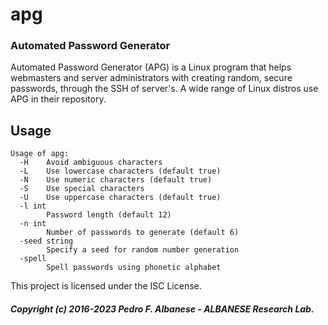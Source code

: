 # apg
### Automated Password Generator 
Automated Password Generator (APG) is a Linux program that helps webmasters and server administrators with creating random, secure passwords, through the SSH of server's. A wide range of Linux distros use APG in their repository. 

## Usage
```
Usage of apg:
  -H    Avoid ambiguous characters
  -L    Use lowercase characters (default true)
  -N    Use numeric characters (default true)
  -S    Use special characters
  -U    Use uppercase characters (default true)
  -l int
        Password length (default 12)
  -n int
        Number of passwords to generate (default 6)
  -seed string
        Specify a seed for random number generation
  -spell
        Spell passwords using phonetic alphabet
```
This project is licensed under the ISC License.
##### Copyright (c) 2016-2023 Pedro F. Albanese - ALBANESE Research Lab.
